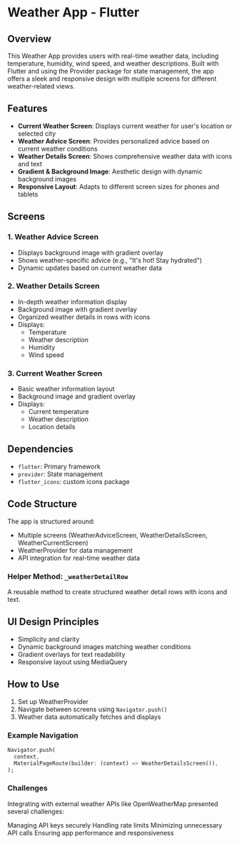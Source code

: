 # Weather App - Flutter

## Overview

This Weather App provides users with real-time weather data, including temperature, humidity, wind speed, and weather descriptions. Built with Flutter and using the Provider package for state management, the app offers a sleek and responsive design with multiple screens for different weather-related views.

## Features

- **Current Weather Screen**: Displays current weather for user's location or selected city
- **Weather Advice Screen**: Provides personalized advice based on current weather conditions
- **Weather Details Screen**: Shows comprehensive weather data with icons and text
- **Gradient & Background Image**: Aesthetic design with dynamic background images
- **Responsive Layout**: Adapts to different screen sizes for phones and tablets

## Screens

### 1. Weather Advice Screen

- Displays background image with gradient overlay
- Shows weather-specific advice (e.g., "It's hot! Stay hydrated")
- Dynamic updates based on current weather data

### 2. Weather Details Screen

- In-depth weather information display
- Background image with gradient overlay
- Organized weather details in rows with icons
- Displays:
  - Temperature
  - Weather description
  - Humidity
  - Wind speed

### 3. Current Weather Screen

- Basic weather information layout
- Background image and gradient overlay
- Displays:
  - Current temperature
  - Weather description
  - Location details

## Dependencies

- `flutter`: Primary framework
- `provider`: State management
- `flutter_icons`:  custom icons package

## Code Structure

The app is structured around:
- Multiple screens (WeatherAdviceScreen, WeatherDetailsScreen, WeatherCurrentScreen)
- WeatherProvider for data management
- API integration for real-time weather data

### Helper Method: `_weatherDetailRow`

A reusable method to create structured weather detail rows with icons and text.

## UI Design Principles

- Simplicity and clarity
- Dynamic background images matching weather conditions
- Gradient overlays for text readability
- Responsive layout using MediaQuery

## How to Use

1. Set up WeatherProvider
2. Navigate between screens using `Navigator.push()`
3. Weather data automatically fetches and displays

### Example Navigation

```dart
Navigator.push(
  context,
  MaterialPageRoute(builder: (context) => WeatherDetailsScreen()),
);
```
### Challenges

Integrating with external weather APIs like OpenWeatherMap presented several challenges:

Managing API keys securely
Handling rate limits
Minimizing unnecessary API calls
Ensuring app performance and responsiveness


